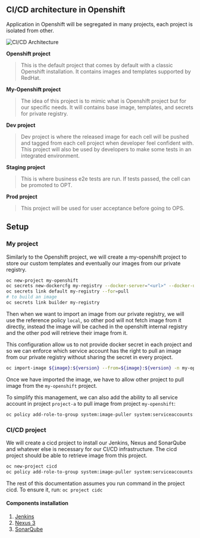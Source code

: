 ## CI/CD architecture in Openshift

Application in Openshift will be segregated in many projects, each project is isolated from other.

![CI/CD Architecture](http://www.plantuml.com/plantuml/svg/ZLF9JiCm4BtdAwpUezvHgOfQYKL2W7hWW3Xu6HBJU94pHeeG_yxOf8i3gl31ohmtdlTcxAnwv06ZwIfqdg5ZmY4wmvGE854xM_KxRJqFt33FvOutiCMX0vReActSDXGs6jbBnSQr4Cjh0W9ujvYBvG6_f7K8QlRWmVQjVaE6O7p74VeJTkjYaC2aKv3HrxmV9PMJEmXj5ANm9iCtKPnLVhxQFfA2vU4f2c3QK6EZYknSL6pczkPgsSKU8SpOPywOs313gNy_dFJbWtkdp7DMA3-hzoLMJcJQkzHIbRBhs_bwyn-zEx1qe-MWnp7yFMRuc23qP1fjcmbAqghAM7eBYxfEaxbWiVyfUxojNnG52Siz7T4SrlKo6I1OHDsfkGBVkQ7aHpkKGnQCmydnv6l2fOfrq4sBnN7woFGUEQIC9HB_LQt0AlfVlW40 "OpenShift CI/CD Architecture")

**Openshift project**
> This is the default project that comes by default with a classic Openshift installation.
It contains images and templates supported by RedHat.

**My-Openshift project**
> The idea of this project is to mimic what is Openshift project but for our specific needs.
It will contains base image, templates, and secrets for private registry.

**Dev project**
> Dev project is where the released image for each cell will be pushed and tagged from each cell project
when developer feel confident with.
This project will also be used by developers to make some tests in an integrated environment.

**Staging project**
> This is where business e2e tests are run. If tests passed, the cell can be promoted to OPT.

**Prod project**
> This project will be used for user acceptance before going to OPS.

## Setup

### My project

Similarly to the Openshift project, we will create a my-openshift project to store our custom templates and eventually our images from our private registry.

```sh
oc new-project my-openshift
oc secrets new-dockercfg my-registry --docker-server="<url>" --docker-username="<username>" --docker-password="<password>" --docker-email="<email>"
oc secrets link default my-registry --for=pull
# to build an image
oc secrets link builder my-registry
```

Then when we want to import an image from our private registry, we will use the reference policy `local`, so other pod will not fetch image
from it directly, instead the image will be cached in the openshift internal registry and the other pod will retrieve their image from it.

This configuration allow us to not provide docker secret in each project and so we can enforce which service account has the
right to pull an image from our private registry without sharing the secret in every project.

```sh
oc import-image ${image}:${version} --from=${image}:${version} -n my-openshift -reference-policy=local --confirm
```

Once we have imported the image, we have to allow other project to pull image from the `my-openshift` project.

To simplify this management, we can also add the ability to all service account in project `project-a` to pull image from project `my-openshift`:

```sh
oc policy add-role-to-group system:image-puller system:serviceaccounts:project-a -n my-openshift
```

### CI/CD project

We will create a cicd project to install our Jenkins, Nexus and SonarQube and whatever else is necessary for our CI/CD infrastructure.
The cicd project should be able to retrieve image from this project.

```sh
oc new-project cicd
oc policy add-role-to-group system:image-puller system:serviceaccounts:cicd -n my-openshift
```

The rest of this documentation assumes you run command in the project cicd. To ensure it, run: `oc project cidc`

#### Components installation

1. [Jenkins](https://github.com/arnaud-deprez/jenkins-docker-openshift)
1. [Nexus 3](https://github.com/arnaud-deprez/nexus3-docker)
1. [SonarQube](https://github.com/arnaud-deprez/sonarqube-docker)
